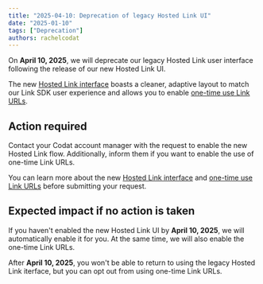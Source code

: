 ```yaml
---
title: "2025-04-10: Deprecation of legacy Hosted Link UI"
date: "2025-01-10"
tags: ["Deprecation"]
authors: rachelcodat
---
```


On **April 10, 2025**, we will deprecate our legacy Hosted Link user interface following the release of our new Hosted Link UI.

<!--truncate-->

The new [Hosted Link interface](/updates/250110-new-hosted-link-ui) boasts a cleaner, adaptive layout to match our Link SDK user experience and allows you to enable [one-time use Link URLs](/updates/250110-secure-linking).

## Action required

Contact your Codat account manager with the request to enable the new Hosted Link flow. Additionally, inform them if you want to enable the use of one-time Link URLs.

You can learn more about the new [Hosted Link interface](/updates/250110-new-hosted-link-ui) and [one-time use Link URLs](/updates/250110-secure-linking) before submitting your request.

## Expected impact if no action is taken

If you haven't enabled the new Hosted Link UI by **April 10, 2025**,  we will automatically enable it for you. At the same time, we will also enable the one-time Link URLs. 

After **April 10, 2025**, you won't be able to return to using the legacy Hosted Link iterface, but you can opt out from using one-time Link URLs.


